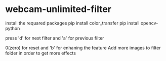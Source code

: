 # webcam-unlimited-filter
install the requared packages
pip install color_transfer
pip install opencv-python

press 'd' for next filter and 'a' for previous filter

0(zero) for reset and 'b' for enhaning the feature
Add more images to filter folder in order to get more effects

